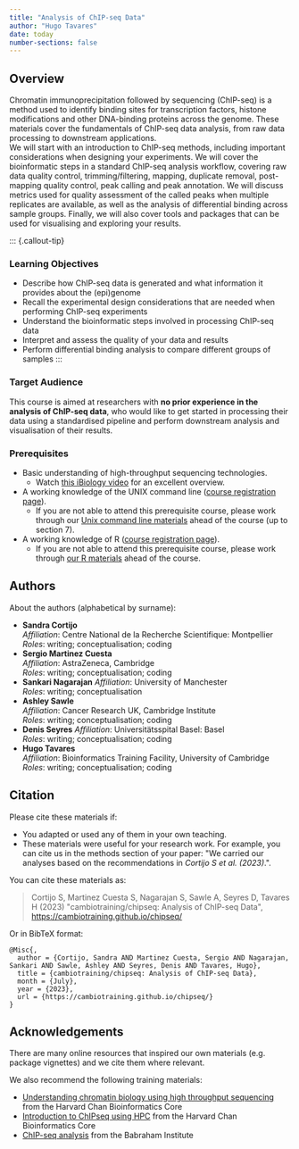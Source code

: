 ```yaml
---
title: "Analysis of ChIP-seq Data"
author: "Hugo Tavares"
date: today
number-sections: false
---
```


## Overview 

Chromatin immunoprecipitation followed by sequencing (ChIP-seq) is a method used to identify binding sites for transcription factors, histone modifications and other DNA-binding proteins across the genome. 
These materials cover the fundamentals of ChIP-seq data analysis, from raw data processing to downstream applications.  
We will start with an introduction to ChIP-seq methods, including important considerations when designing your experiments. 
We will cover the bioinformatic steps in a standard ChIP-seq analysis workflow, covering raw data quality control, trimming/filtering, mapping, duplicate removal, post-mapping quality control, peak calling and peak annotation. 
We will discuss metrics used for quality assessment of the called peaks when multiple replicates are available, as well as the analysis of differential binding across sample groups. 
Finally, we will also cover tools and packages that can be used for visualising and exploring your results. 

::: {.callout-tip}
### Learning Objectives

- Describe how ChIP-seq data is generated and what information it provides about the (epi)genome
- Recall the experimental design considerations that are needed when performing ChIP-seq experiments
- Understand the bioinformatic steps involved in processing ChIP-seq data
- Interpret and assess the quality of your data and results
- Perform differential binding analysis to compare different groups of samples 
:::


### Target Audience

This course is aimed at researchers with **no prior experience in the analysis of ChIP-seq data**, who would like to get started in processing their data using a standardised pipeline and perform downstream analysis and visualisation of their results.


### Prerequisites


- Basic understanding of high-throughput sequencing technologies.
  - Watch [this iBiology video](https://youtu.be/mI0Fo9kaWqo) for an excellent overview. 
- A working knowledge of the UNIX command line ([course registration page](https://training.csx.cam.ac.uk/bioinformatics/course/bioinfo-unix2)).
  - If you are not able to attend this prerequisite course, please work through our [Unix command line materials](https://cambiotraining.github.io/unix-shell/) ahead of the course (up to section 7). 
- A working knowledge of R ([course registration page](https://training.csx.cam.ac.uk/bioinformatics/course/bioinfo-introRbio)).
  - If you are not able to attend this prerequisite course, please work through [our R materials](https://cambiotraining.github.io/intro-r/) ahead of the course.


<!-- Training Developer note: comment the following section out if you did not assign levels to your exercises
### Exercises

Exercises in these materials are labelled according to their level of difficulty:

| Level | Description |
| ----: | :---------- |
| {{< fa solid star >}} {{< fa regular star >}} {{< fa regular star >}} | Exercises in level 1 are simpler and designed to get you familiar with the concepts and syntax covered in the course. |
| {{< fa solid star >}} {{< fa solid star >}} {{< fa regular star >}} | Exercises in level 2 combine different concepts together and apply it to a given task. |
| {{< fa solid star >}} {{< fa solid star >}} {{< fa solid star >}} | Exercises in level 3 require going beyond the concepts and syntax introduced to solve new problems. |
-->

## Authors
<!-- 
The listing below shows an example of how you can give more details about yourself.
These examples include icons with links to GitHub and Orcid. 
-->

About the authors (alphabetical by surname):

- **Sandra Cortijo**
  <a href="https://orcid.org/0000-0003-3291-6729" target="_blank"><i class="fa-brands fa-orcid" style="color:#a6ce39"></i></a> 
  <a href="https://github.com/scortijo" target="_blank"><i class="fa-brands fa-github" style="color:#4078c0"></i></a>  
  _Affiliation_: Centre National de la Recherche Scientifique: Montpellier  
  _Roles_: writing; conceptualisation; coding
- **Sergio Martinez Cuesta**
  <a href="https://orcid.org/0000-0001-9806-2805" target="_blank"><i class="fa-brands fa-orcid" style="color:#a6ce39"></i></a> 
  <a href="https://github.com/semacu" target="_blank"><i class="fa-brands fa-github" style="color:#4078c0"></i></a>  
  _Affiliation_: AstraZeneca, Cambridge  
  _Roles_: writing; conceptualisation; coding
- **Sankari Nagarajan**
  <a href="https://orcid.org/0000-0001-8748-6223" target="_blank"><i class="fa-brands fa-orcid" style="color:#a6ce39"></i></a> 
  _Affiliation_: University of Manchester  
  _Roles_: writing; conceptualisation
- **Ashley Sawle**
  <a href="https://orcid.org/0000-0002-2985-5059" target="_blank"><i class="fa-brands fa-orcid" style="color:#a6ce39"></i></a> 
  <a href="https://github.com/AshKernow" target="_blank"><i class="fa-brands fa-github" style="color:#4078c0"></i></a>  
  _Affiliation_: Cancer Research UK, Cambridge Institute  
  _Roles_: writing; conceptualisation; coding  
- **Denis Seyres**
  <a href="https://orcid.org/0000-0002-2066-6980" target="_blank"><i class="fa-brands fa-orcid" style="color:#a6ce39"></i></a> 
  _Affiliation_: Universitätsspital Basel: Basel  
  _Roles_: writing; conceptualisation; coding
- **Hugo Tavares**
  <a href="https://orcid.org/0000-0001-9373-2726" target="_blank"><i class="fa-brands fa-orcid" style="color:#a6ce39"></i></a> 
  <a href="https://github.com/tavareshugo" target="_blank"><i class="fa-brands fa-github" style="color:#4078c0"></i></a>  
  _Affiliation_: Bioinformatics Training Facility, University of Cambridge  
  _Roles_: writing; conceptualisation; coding



## Citation

<!-- We can do this at the end -->

Please cite these materials if:

- You adapted or used any of them in your own teaching.
- These materials were useful for your research work. For example, you can cite us in the methods section of your paper: "We carried our analyses based on the recommendations in _Cortijo S et al. (2023)_.".

You can cite these materials as:

> Cortijo S, Martinez Cuesta S, Nagarajan S, Sawle A, Seyres D, Tavares H (2023) "cambiotraining/chipseq: Analysis of ChIP-seq Data", https://cambiotraining.github.io/chipseq/

Or in BibTeX format:

```
@Misc{,
  author = {Cortijo, Sandra AND Martinez Cuesta, Sergio AND Nagarajan, Sankari AND Sawle, Ashley AND Seyres, Denis AND Tavares, Hugo},
  title = {cambiotraining/chipseq: Analysis of ChIP-seq Data},
  month = {July},
  year = {2023},
  url = {https://cambiotraining.github.io/chipseq/}
}
```


## Acknowledgements

<!-- if there are no acknowledgements we can delete this section -->

There are many online resources that inspired our own materials (e.g. package vignettes) and we cite them where relevant. 

We also recommend the following training materials:

- [Understanding chromatin biology using high throughput sequencing](https://hbctraining.github.io/Intro-to-ChIPseq/schedule/2-day.html) from the Harvard Chan Bioinformatics Core
- [Introduction to ChIPseq using HPC](https://hbctraining.github.io/Intro-to-ChIPseq/schedule/2-day.html) from the Harvard Chan Bioinformatics Core
- [ChIP-seq analysis](https://www.bioinformatics.babraham.ac.uk/training.html#chip) from the Babraham Institute